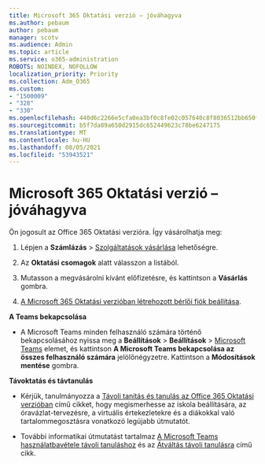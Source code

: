 ```yaml
---
title: Microsoft 365 Oktatási verzió – jóváhagyva
ms.author: pebaum
author: pebaum
manager: scotv
ms.audience: Admin
ms.topic: article
ms.service: o365-administration
ROBOTS: NOINDEX, NOFOLLOW
localization_priority: Priority
ms.collection: Adm_O365
ms.custom:
- "1500009"
- "328"
- "330"
ms.openlocfilehash: 440d6c2266e5cfa0ea3bf0c8fe02c057640c8f8036512bb650f870aef3b65b27
ms.sourcegitcommit: b5f7da89a650d2915dc652449623c78be6247175
ms.translationtype: MT
ms.contentlocale: hu-HU
ms.lasthandoff: 08/05/2021
ms.locfileid: "53943521"
---
```

# <a name="microsoft-365-for-education---approved"></a>Microsoft 365 Oktatási verzió – jóváhagyva

Ön jogosult az Office 365 Oktatási verzióra.  Így vásárolhatja meg:

1. Lépjen a **Számlázás** > [Szolgáltatások vásárlása](https://portal.office.com/AdminPortal/Home#/catalog) lehetőségre.

2. Az **Oktatási csomagok** alatt válasszon a listából.

3. Mutasson a megvásárolni kívánt előfizetésre, és kattintson a **Vásárlás** gombra.

4. [A Microsoft 365 Oktatási verzióban létrehozott bérlői fiók beállítása](https://docs.microsoft.com/microsoft-365/education/deploy/create-your-office-365-tenant).

**A Teams bekapcsolása**

- A Microsoft Teams minden felhasználó számára történő bekapcsolásához nyissa meg a **Beállítások** > **Beállítások** > [Microsoft Teams](https://admin.microsoft.com/Adminportal/Home#/SettingsMultiPivot/:/Settings/L1/SkypeTeams) elemet, és kattintson **A Microsoft Teams bekapcsolása az összes felhasználó számára** jelölőnégyzetre. Kattintson a **Módosítások mentése** gombra.

**Távoktatás és távtanulás**

- Kérjük, tanulmányozza a [Távoli tanítás és tanulás az Office 365 Oktatási verzióban](https://support.office.com/article/remote-teaching-and-learning-in-office-365-education-f651ccae-7b65-478b-8366-51bb884025c4) című cikket, hogy megismerhesse az iskola beállítására, az óravázlat-tervezésre, a virtuális értekezletekre és a diákokkal való tartalommegosztásra vonatkozó legújabb útmutatót.

- További informatikai útmutatást tartalmaz [A Microsoft Teams használatbavétele távoli tanuláshoz](https://docs.microsoft.com/MicrosoftTeams/remote-learning-edu) és az [Átváltás távoli tanulásra](https://www.microsoft.com/education/remote-learning) című cikk.
